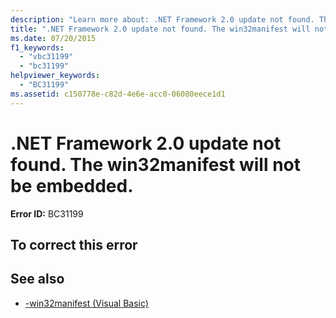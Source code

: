 ```yaml
---
description: "Learn more about: .NET Framework 2.0 update not found. The win32manifest will not be embedded."
title: ".NET Framework 2.0 update not found. The win32manifest will not be embedded."
ms.date: 07/20/2015
f1_keywords:
  - "vbc31199"
  - "bc31199"
helpviewer_keywords:
  - "BC31199"
ms.assetid: c150778e-c82d-4e6e-acc0-06080eece1d1
---
```

# .NET Framework 2.0 update not found. The win32manifest will not be embedded.

**Error ID:** BC31199

## To correct this error

## See also

- [-win32manifest (Visual Basic)](../reference/command-line-compiler/win32manifest.md)
